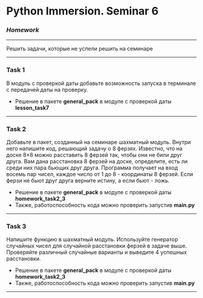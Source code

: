 # Python Immersion. Seminar 6
### *Homework*

---
Решить задачи, которые не успели решить
на семинаре  


---
### Task 1
В модуль с проверкой даты добавьте возможность запуска в терминале 
с передачей даты на проверку.  
- Решение в пакете **general_pack** в модуле с проверкой даты **lesson_task7**

---
### Task 2
Добавьте в пакет, созданный на семинаре шахматный модуль. 
Внутри него напишите код, решающий задачу о 8 ферзях. 
Известно, что на доске 8×8 можно расставить 8 ферзей так, 
чтобы они не били друг друга. Вам дана расстановка 8 ферзей на доске, 
определите, есть ли среди них пара бьющих друг друга. 
Программа получает на вход восемь пар чисел, 
каждое число от 1 до 8 - координаты 8 ферзей. 
Если ферзи не бьют друг друга верните истину, а если бьют - ложь.
- Решение в пакете **general_pack** в модуле с проверкой даты **homework_task2_3**
- Также, работоспособность кода можно проверить запустив **main.py**
---


### Task 3
Напишите функцию в шахматный модуль. 
Используйте генератор случайных чисел 
для случайной расстановки ферзей в задаче выше.
Проверяйте различный случайные варианты 
и выведите 4 успешных расстановки.  
- Решение в пакете **general_pack** в модуле с проверкой даты **homework_task2_3**
- Также, работоспособность кода можно проверить запустив **main.py**

---
